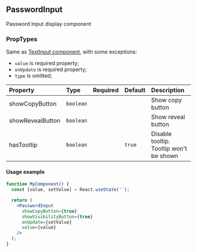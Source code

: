 ## PasswordInput

Password Input display component

### PropTypes

Same as [TextInput component](https://github.com/gravity-ui/uikit/blob/main/src/components/controls/TextInput/README.md), with some exceptions:

- `value` is required property;
- `onUpdate` is required property;
- `type` is omitted;

| Property         | Type      | Required | Default | Description                             |
| :--------------- | :-------- | :------- | :------ | :-------------------------------------- |
| showCopyButton   | `boolean` |          |         | Show copy button                        |
| showRevealButton | `boolean` |          |         | Show reveal button                      |
| hasTooltip       | `boolean` |          | `true`  | Disable tooltip. Tooltip won't be shown |

#### Usage example

```jsx harmony
function MyComponent() {
  const [value, setValue] = React.useState('');

  return (
    <PasswordInput
      showCopyButton={true}
      showVisibilityButton={true}
      onUpdate={setValue}
      value={value}
    />
  );
}
```
